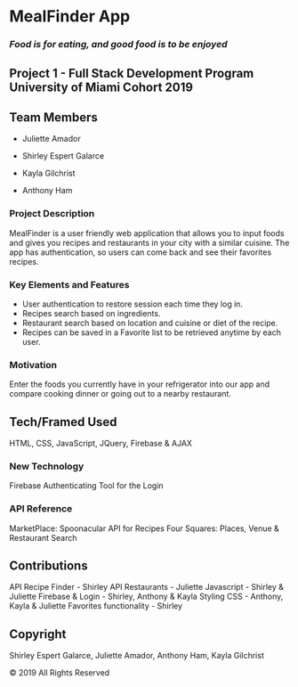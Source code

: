 # MealFinder App 

### *Food is for eating, and good food is to be enjoyed*

## Project 1 - Full Stack Development Program University of Miami Cohort 2019

## Team Members
- Juliette Amador

- Shirley Espert Galarce

- Kayla Gilchrist

- Anthony Ham

### Project Description

MealFinder is a user friendly web application that allows you to input foods and gives you recipes and restaurants in your city with a similar cuisine. The app has authentication, so users can come back and see their favorites recipes.

### Key Elements and Features

- User authentication to restore session each time they log in.
- Recipes search based on ingredients.
- Restaurant search based on location and cuisine or diet of the recipe.
- Recipes can be saved in a Favorite list to be retrieved anytime by each user.
 
### Motivation

Enter the foods you currently have in your refrigerator into our app and compare cooking dinner or going out to a nearby restaurant. 

## Tech/Framed Used

HTML, CSS, JavaScript, JQuery, Firebase & AJAX

### New Technology
Firebase Authenticating Tool for the Login

### API Reference

MarketPlace: Spoonacular API for Recipes
Four Squares: Places, Venue & Restaurant Search 

## Contributions

API Recipe Finder - Shirley 
API Restaurants - Juliette 
Javascript - Shirley & Juliette
Firebase & Login - Shirley, Anthony & Kayla
Styling CSS - Anthony, Kayla & Juliette 
Favorites functionality - Shirley

## Copyright
Shirley Espert Galarce, Juliette Amador, Anthony Ham, Kayla Gilchrist

© 2019 All Rights Reserved
